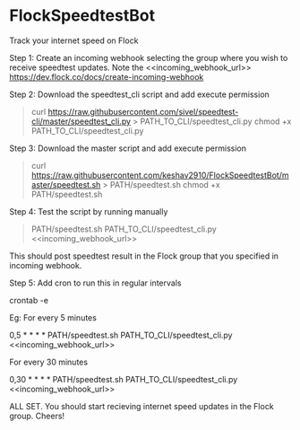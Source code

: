 # FlockSpeedtestBot
Track your internet speed on Flock

Step 1: Create an incoming webhook selecting the group where you wish to receive speedtest updates. 
Note the <<incoming_webhook_url>>
https://dev.flock.co/docs/create-incoming-webhook

Step 2: Download the speedtest_cli script and add execute permission
>curl https://raw.githubusercontent.com/sivel/speedtest-cli/master/speedtest_cli.py > PATH_TO_CLI/speedtest_cli.py
>chmod +x PATH_TO_CLI/speedtest_cli.py

Step 3: Download the master script and add execute permission
>curl https://raw.githubusercontent.com/keshav2910/FlockSpeedtestBot/master/speedtest.sh > PATH/speedtest.sh
>chmod +x PATH/speedtest.sh

Step 4: Test the script by running manually
>PATH/speedtest.sh PATH_TO_CLI/speedtest_cli.py <<incoming_webhook_url>>

This should post speedtest result in the Flock group that you specified in incoming webhook.

Step 5: Add cron to run this in regular intervals

crontab -e

Eg:
For every 5 minutes

0,5 * * * * PATH/speedtest.sh PATH_TO_CLI/speedtest_cli.py <<incoming_webhook_url>>

For every 30 minutes

0,30 * * * * PATH/speedtest.sh PATH_TO_CLI/speedtest_cli.py <<incoming_webhook_url>>

ALL SET. You should start recieving internet speed updates in the Flock group.
Cheers!


